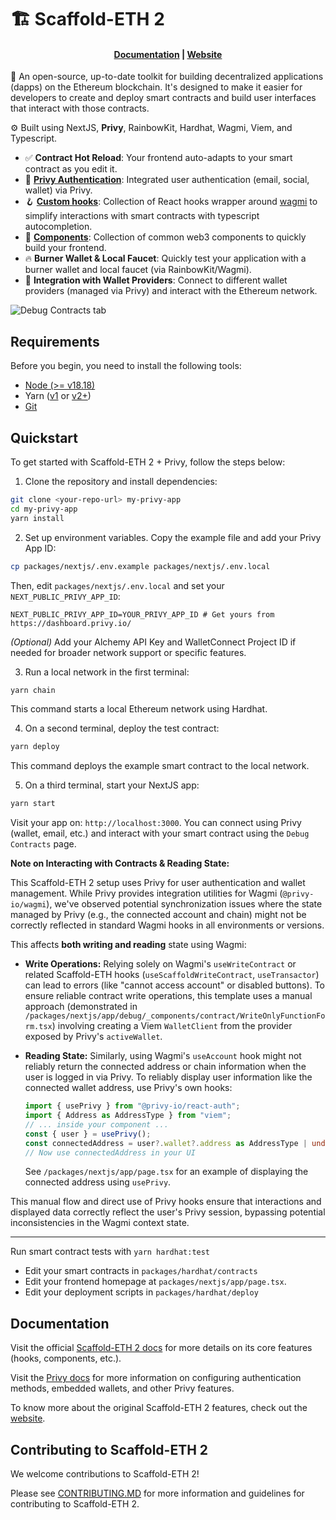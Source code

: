 # 🏗 Scaffold-ETH 2

<h4 align="center">
  <a href="https://docs.scaffoldeth.io">Documentation</a> |
  <a href="https://scaffoldeth.io">Website</a>
</h4>

🧪 An open-source, up-to-date toolkit for building decentralized applications (dapps) on the Ethereum blockchain. It's designed to make it easier for developers to create and deploy smart contracts and build user interfaces that interact with those contracts.

⚙️ Built using NextJS, **Privy**, RainbowKit, Hardhat, Wagmi, Viem, and Typescript.

-   ✅ **Contract Hot Reload**: Your frontend auto-adapts to your smart contract as you edit it.
-   🔐 **[Privy Authentication](https://docs.privy.io/)**: Integrated user authentication (email, social, wallet) via Privy.
-   🪝 **[Custom hooks](https://docs.scaffoldeth.io/hooks/)**: Collection of React hooks wrapper around [wagmi](https://wagmi.sh/) to simplify interactions with smart contracts with typescript autocompletion.
-   🧱 [**Components**](https://docs.scaffoldeth.io/components/): Collection of common web3 components to quickly build your frontend.
-   🔥 **Burner Wallet & Local Faucet**: Quickly test your application with a burner wallet and local faucet (via RainbowKit/Wagmi).
-   🔐 **Integration with Wallet Providers**: Connect to different wallet providers (managed via Privy) and interact with the Ethereum network.

![Debug Contracts tab](https://github.com/scaffold-eth/scaffold-eth-2/assets/55535804/b237af0c-5027-4849-a5c1-2e31495cccb1)

## Requirements

Before you begin, you need to install the following tools:

-   [Node (>= v18.18)](https://nodejs.org/en/download/)
-   Yarn ([v1](https://classic.yarnpkg.com/en/docs/install/) or [v2+](https://yarnpkg.com/getting-started/install))
-   [Git](https://git-scm.com/downloads)

## Quickstart

To get started with Scaffold-ETH 2 + Privy, follow the steps below:

1. Clone the repository and install dependencies:

```bash
git clone <your-repo-url> my-privy-app
cd my-privy-app
yarn install
```

2. Set up environment variables. Copy the example file and add your Privy App ID:

```bash
cp packages/nextjs/.env.example packages/nextjs/.env.local
```

Then, edit `packages/nextjs/.env.local` and set your `NEXT_PUBLIC_PRIVY_APP_ID`:

```env
NEXT_PUBLIC_PRIVY_APP_ID=YOUR_PRIVY_APP_ID # Get yours from https://dashboard.privy.io/
```

_(Optional)_ Add your Alchemy API Key and WalletConnect Project ID if needed for broader network support or specific features.

3. Run a local network in the first terminal:

```bash
yarn chain
```

This command starts a local Ethereum network using Hardhat.

4. On a second terminal, deploy the test contract:

```bash
yarn deploy
```

This command deploys the example smart contract to the local network.

5. On a third terminal, start your NextJS app:

```bash
yarn start
```

Visit your app on: `http://localhost:3000`. You can connect using Privy (wallet, email, etc.) and interact with your smart contract using the `Debug Contracts` page.

**Note on Interacting with Contracts & Reading State:**

This Scaffold-ETH 2 setup uses Privy for user authentication and wallet management. While Privy provides integration utilities for Wagmi (`@privy-io/wagmi`), we've observed potential synchronization issues where the state managed by Privy (e.g., the connected account and chain) might not be correctly reflected in standard Wagmi hooks in all environments or versions.

This affects **both writing and reading** state using Wagmi:

-   **Write Operations:** Relying solely on Wagmi's `useWriteContract` or related Scaffold-ETH hooks (`useScaffoldWriteContract`, `useTransactor`) can lead to errors (like "cannot access account" or disabled buttons). To ensure reliable contract write operations, this template uses a manual approach (demonstrated in `/packages/nextjs/app/debug/_components/contract/WriteOnlyFunctionForm.tsx`) involving creating a Viem `WalletClient` from the provider exposed by Privy's `activeWallet`.

-   **Reading State:** Similarly, using Wagmi's `useAccount` hook might not reliably return the connected address or chain information when the user is logged in via Privy. To reliably display user information like the connected wallet address, use Privy's own hooks:
    ```typescript
    import { usePrivy } from "@privy-io/react-auth";
    import { Address as AddressType } from "viem";
    // ... inside your component ...
    const { user } = usePrivy();
    const connectedAddress = user?.wallet?.address as AddressType | undefined;
    // Now use connectedAddress in your UI
    ```
    See `/packages/nextjs/app/page.tsx` for an example of displaying the connected address using `usePrivy`.

This manual flow and direct use of Privy hooks ensure that interactions and displayed data correctly reflect the user's Privy session, bypassing potential inconsistencies in the Wagmi context state.

---

Run smart contract tests with `yarn hardhat:test`

-   Edit your smart contracts in `packages/hardhat/contracts`
-   Edit your frontend homepage at `packages/nextjs/app/page.tsx`.
-   Edit your deployment scripts in `packages/hardhat/deploy`

## Documentation

Visit the official [Scaffold-ETH 2 docs](https://docs.scaffoldeth.io) for more details on its core features (hooks, components, etc.).

Visit the [Privy docs](https://docs.privy.io) for more information on configuring authentication methods, embedded wallets, and other Privy features.

To know more about the original Scaffold-ETH 2 features, check out the [website](https://scaffoldeth.io).

## Contributing to Scaffold-ETH 2

We welcome contributions to Scaffold-ETH 2!

Please see [CONTRIBUTING.MD](https://github.com/scaffold-eth/scaffold-eth-2/blob/main/CONTRIBUTING.md) for more information and guidelines for contributing to Scaffold-ETH 2.
